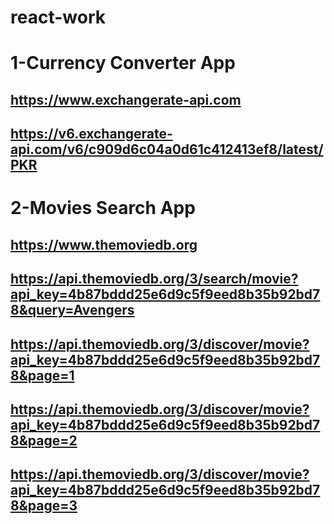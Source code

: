 ﻿# react-work

# 1-Currency Converter App
## https://www.exchangerate-api.com
## https://v6.exchangerate-api.com/v6/c909d6c04a0d61c412413ef8/latest/PKR

# 2-Movies Search App
## https://www.themoviedb.org
## https://api.themoviedb.org/3/search/movie?api_key=4b87bddd25e6d9c5f9eed8b35b92bd78&query=Avengers
## https://api.themoviedb.org/3/discover/movie?api_key=4b87bddd25e6d9c5f9eed8b35b92bd78&page=1
## https://api.themoviedb.org/3/discover/movie?api_key=4b87bddd25e6d9c5f9eed8b35b92bd78&page=2
## https://api.themoviedb.org/3/discover/movie?api_key=4b87bddd25e6d9c5f9eed8b35b92bd78&page=3

